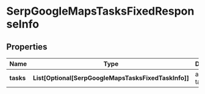 # SerpGoogleMapsTasksFixedResponseInfo


## Properties

| Name | Type | Description | Notes |
|------------ | ------------- | ------------- | -------------|
**tasks** | **List[Optional[SerpGoogleMapsTasksFixedTaskInfo]]** | array of tasks |[optional]|
